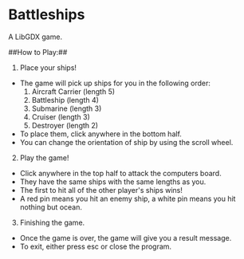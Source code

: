 Battleships
===========
A LibGDX game.

##How to Play:##
1. Place your ships!
  * The game will pick up ships for you in the following order:
    1. Aircraft Carrier (length 5)
    2. Battleship (length 4)
    3. Submarine (length 3)
    4. Cruiser (length 3)
    5. Destroyer (length 2)
  * To place them, click anywhere in the bottom half.
  * You can change the orientation of ship by using the scroll wheel.
2. Play the game!
  * Click anywhere in the top half to attack the computers board.
  * They have the same ships with the same lengths as you.
  * The first to hit all of the other player's ships wins!
  * A red pin means you hit an enemy ship, a white pin means you hit nothing but ocean.
3. Finishing the game.
  * Once the game is over, the game will give you a result message.
  * To exit, either press esc or close the program.
